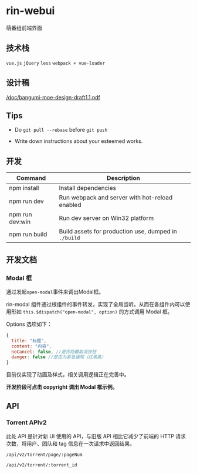 # rin-webui

萌番组前端界面

## 技术栈

`vue.js` `jQuery` `less` `webpack + vue-loader`

## 设计稿

[/doc/bangumi-moe-design-draft1.1.pdf](/doc/bangumi-moe-design-draft1.1.pdf)

## Tips

* Do `git pull --rebase` before `git push`

* Write down instructions about your esteemed works.

## 开发

|Command|Description|
|---|---|
|npm install|Install dependencies|
|npm run dev|Run webpack and server with hot-reload enabled|
|npm run dev:win|Run dev server on Win32 platform|
|npm run build|Build assets for production use, dumped in `./build`|

## 开发文档

### Modal 框

通过发起`open-modal`事件来调出Modal框。

rin-modal 组件通过根组件的事件转发，实现了全局监听。从而在各组件内可以使用形如 `this.$dispatch("open-modal", option)` 的方式调用 Modal 框。

Options 选项如下：

```js
{
  title: "标题",  
  content: "内容",  
  noCancel: false, //是否隐藏取消按钮  
  danger: false //是否为紧急通知（红黑条）    
}
```

目前仅实现了动画及样式，相关调用逻辑正在完善中。

__开发阶段可点击 copyright 调出 Modal 框示例。__

## API

### Torrent APIv2

此处 API 是针对新 UI 使用的 API，与旧版 API 相比它减少了前端的 HTTP 请求次数，将用户、团队和 tag 信息在一次请求中返回结果。 

`/api/v2/torrent/page/:pageNum`

`/api/v2/torrent/:torrent_id`
